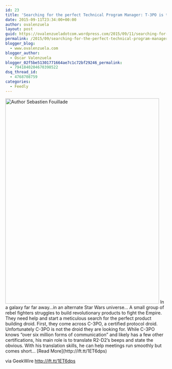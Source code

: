 ```yaml
---
id: 23
title: 'Searching for the perfect Technical Program Manager: T-3PO is the droid you are looking for'
date: 2015-09-11T23:34:00+00:00
author: ovalenzuela
layout: post
guid: https://ovalenzueladotcom.wordpress.com/2015/09/11/searching-for-the-perfect-technical-program-manager-t-3po-is-the-droid-you-are-looking-for
permalink: /2015/09/searching-for-the-perfect-technical-program-manager-t-3po-is-the-droid-you-are-looking-for.html
blogger_blog:
  - www.ovalenzuela.com
blogger_author:
  - Oscar Valenzuela
blogger_02f5be51301771664ae7c1c72bf29246_permalink:
  - 7941840204670398522
dsq_thread_id:
  - 4768708759
categories:
  - Feedly
---
```

<img height="640" alt="Author Sebastien Fouillade" width="480" class="wp-post-image" src="http://ift.tt/1J3vaJB" />  
In a galaxy far far away…in an alternate Star Wars universe… A small group of rebel fighters struggles to build revolutionary products to fight the Empire. They need help and start a meticulous search for the perfect product building droid. First, they come across C-3PO, a certified protocol droid. Unfortunately C-3PO is not the droid they are looking for. While C-3PO knows “over six million forms of communication” and likely has a few other certifications, his main role is to translate R2-D2’s beeps and state the obvious. With his translation skills, he can help meetings run smoothly but comes short… [Read More](http://ift.tt/1ET6dps)<img height="1" alt="" width="1" src="http://ift.tt/1J3vaJD" />

via GeekWire http://ift.tt/1ET6dps